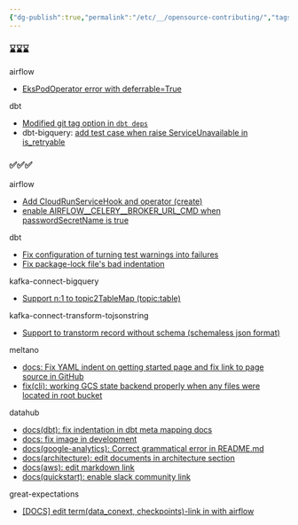 ```yaml
---
{"dg-publish":true,"permalink":"/etc/__/opensource-contributing/","tags":["\bopensource"],"dgHomeLink":true,"dgShowLocalGraph":true,"dgEnableSearch":true,"dgLinkPreview":true,"noteIcon":"","created":"2024-06-23T15:41:23.000+09:00"}
---
```



### ⌛️⌛️⌛️


airflow
- [EksPodOperator error with deferrable=True](https://github.com/apache/airflow/issues/39685)

dbt
- [Modified git tag option in `dbt deps`](https://github.com/dbt-labs/dbt-core/pull/10398)
- dbt-bigquery: [add test case when raise ServiceUnavailable in is_retryable](https://github.com/dbt-labs/dbt-bigquery/pull/1224)


### ✅✅✅

airflow
- [Add CloudRunServiceHook and operator (create)](https://github.com/apache/airflow/pull/40008)
- [enable AIRFLOW\__CELERY\__BROKER_URL_CMD when passwordSecretName is true](https://github.com/apache/airflow/pull/40270)

dbt
- [Fix configuration of turning test warnings into failures](https://github.com/dbt-labs/dbt-core/pull/9347)
- [Fix package-lock file's bad indentation](https://github.com/dbt-labs/dbt-core/pull/9341)

kafka-connect-bigquery
- [Support n:1 to topic2TableMap (topic:table)](https://github.com/confluentinc/kafka-connect-bigquery/pull/361)

kafka-connect-transform-tojsonstring
- [Support to transtorm record without schema (schemaless json format)](https://github.com/an0r0c/kafka-connect-transform-tojsonstring/pull/18)

meltano
- [docs: Fix YAML indent on getting started page and fix link to page source in GitHub](https://github.com/meltano/meltano/pull/7187)
- [fix(cli): working GCS state backend properly when any files were located in root bucket](https://github.com/meltano/meltano/pull/8648)

datahub
- [docs(dbt): fix indentation in dbt meta mapping docs](https://github.com/datahub-project/datahub/pull/7045)
- [docs: fix image in development](https://github.com/datahub-project/datahub/pull/7637)
- [docs(google-analytics): Correct grammatical error in README.md](https://github.com/datahub-project/datahub/pull/6870)
- [docs(architecture): edit documents in architecture section](https://github.com/datahub-project/datahub/pull/6798)
- [docs(aws): edit markdown link](https://github.com/datahub-project/datahub/pull/6706)
- [docs(quickstart): enable slack community link](https://github.com/datahub-project/datahub/pull/6209)

great-expectations
- [[DOCS] edit term(data_conext, checkpoints)-link in with airflow](https://github.com/great-expectations/great_expectations/pull/6646)